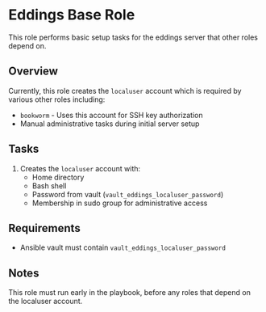# Eddings Base Role

This role performs basic setup tasks for the eddings server that other roles depend on.

## Overview

Currently, this role creates the `localuser` account which is required by various other roles including:
- `bookworm` - Uses this account for SSH key authorization
- Manual administrative tasks during initial server setup

## Tasks

1. Creates the `localuser` account with:
   - Home directory
   - Bash shell
   - Password from vault (`vault_eddings_localuser_password`)
   - Membership in sudo group for administrative access

## Requirements

- Ansible vault must contain `vault_eddings_localuser_password`

## Notes

This role must run early in the playbook, before any roles that depend on the localuser account.